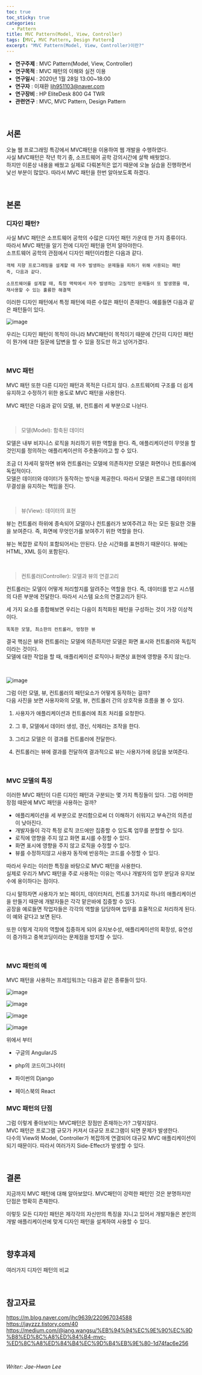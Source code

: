 ```yaml
---
toc: true
toc_sticky: true
categories:
  - Pattern
title: MVC Pattern(Model, View, Controller)
tags: [MVC, MVC Pattern, Design Pattern]
excerpt: "MVC Pattern(Model, View, Controller)이란?"
---
```


* **연구주제** : MVC Pattern(Model, View, Controller)
* **연구목적** : MVC 패턴의 이해와 실전 이용
* **연구일시** : 2020년 1월 28일 13:00~18:00
* **연구자** : 이재환 <ljh951103@naver.com>
* **연구장비** : HP EliteDesk 800 G4 TWR
* **관련연구** : MVC, MVC Pattern, Design Pattern

<br/>

## 서론

오늘 웹 프로그래밍 특강에서 MVC패턴을 이용하여 웹 개발을 수행하였다.  
사실 MVC패턴은 작년 학기 중, 소프트웨어 공학 강의시간에 살짝 배웟었다.  
하지만 이론상 내용을 배웠고 실제로 다뤄본적은 없기 때문에 오늘 실습을 진행하면서 낯선 부분이 많았다. 따라서 MVC 패턴을 한번 알아보도록 하겠다.

<br/>

## 본론

### **디자인 패턴?**

사실 MVC 패턴은 소프트웨어 공학의 수많은 디자인 패턴 가운데 한 가지 종류이다.  
따라서 MVC 패턴을 알기 전에 디자인 패턴을 먼저 알아야한다.  
소프트웨어 공학의 관점에서 디자인 패턴이라함은 다음과 같다.

````
객체 지향 프로그래밍을 설계할 때 자주 발생하는 문제들을 피하기 위해 사용되는 패턴  
즉, 다음과 같다.  
````

````
소프트웨어를 설계할 때, 특정 맥락에서 자주 발생하는 고질적인 문제들이 또 발생했을 때,  
재사용할 수 있는 훌륭한 해결책
````

이러한 디자인 패턴에서 특정 패턴에 따른 수많은 패턴이 존재한다. 예를들면 다음과 같은 패턴들이 있다.  

![image](https://user-images.githubusercontent.com/57826388/73237740-e4c44c80-41d9-11ea-9477-09db00bfe83b.png)

우리는 디자인 패턴이 목적이 아니라 MVC패턴이 목적이기 때문에 간단히 디자인 패턴이 뭔가에 대한 질문에 답변을 할 수 있을 정도만 하고 넘어가겠다.

<br/>

### **MVC 패턴**

MVC 패턴 또한 다른 디자인 패턴과 목적은 다르지 않다. 소프트웨어릐 구조를 더 쉽게 유지하고 수정하기 위한 용도로 MVC 패턴을 사용한다.  

MVC 패턴은 다음과 같이 모델, 뷰, 컨트롤러 세 부분으로 나뉜다.

<br/>

> 모델(Model): 함축된 데이터

모델은 내부 비지니스 로직을 처리하기 위한 역할을 한다. 즉, 애플리케이션이 무엇을 할 것인지를 정의하는 애플리케이션의 주춧돌이라고 할 수 있다.

조금 더 자세히 말하면 뷰와 컨트롤러는 모델에 의존하지만 모델은 화면이나 컨트롤러에 독립적이다.  
모델은 데이터와 데이터가 동작하는 방식을 제공한다. 따라서 모델은 프로그램 데이터의 무결성을 유지하는 책임을 진다.

<br/>

> 뷰(View): 데이터의 표현

뷰는 컨트롤러 하위에 종속되어 모델이나 컨트롤러가 보여주려고 하는 모든 필요한 것들을 보여준다. 즉, 화면에 무엇인가를 보여주기 위한 역할을 한다.

뷰는 복잡한 로직이 포함되어서는 안된다. 단순 시간화를 표현하기 때문이다. 뷰에는 HTML, XML 등이 포함된다.

<br/>

> 컨트롤러(Controller): 모델과 뷰의 연결고리

컨트롤러는 모델이 어떻게 처리할지를 알려주는 역할을 한다. 즉, 데이터를 받고 시스템의 다른 부분에 전달한다. 따라서 시스템 요소의 연결고리가 된다.

세 가지 요소를 종합해보면 우리는 다음이 최적화된 패턴을 구성하는 것이 가장 이상적이다.

```
똑똑한 모델, 최소한의 컨트롤러, 멍청한 뷰
```

결국 핵심은 뷰와 컨트롤러는 모델에 의존하지만 모델은 화면 표시와 컨트롤러와 독립적이라는 것이다.  
모델에 대한 작업을 할 때, 애플리케이션 로직이나 화면상 표현에 영향을 주지 않는다.

<br/>

![image](https://user-images.githubusercontent.com/57826388/73238524-ad0ad400-41dc-11ea-985c-10f99516981e.png)

그럼 이런 모델, 뷰, 컨트롤러의 패턴요소가 어떻게 동작하는 걸까?  
다음 사진을 보면 사용자와의 모델, 뷰, 컨트롤러 간의 상호작용 흐름을 볼 수 있다.  

1. 사용자가 애플리케이션과 컨트롤러에 최초 처리를 요청한다.

2. 그 후, 모델에서 데이터 생성, 갱신, 삭제라는 조작을 한다.

3. 그리고 모델은 이 결과를 컨트롤러에 전달한다.

4. 컨트롤러는 뷰에 결과를 전달하여 결과적으로 뷰는 사용자가에 응답을 보여준다.

<br/>

### **MVC 모델의 특징**

이러한 MVC 패턴이 다른 디자인 패턴과 구분되는 몇 가지 특징들이 있다. 그럼 어떠한 장점 때문에 MVC 패턴을 사용하는 걸까?

- 애플리케이션을 세 부분으로 분리함으로써 더 이해하기 쉬워지고 부속간의 의존성이 낮아진다.
- 개발자들이 각각 특정 로직 코드에만 집중할 수 있도록 업무를 분할할 수 있다.
- 로직에 영향을 주지 않고 화면 표시를 수정할 수 있다.
- 화면 표시에 영향을 주지 않고 로직을 수정할 수 있다.
- 뷰를 수정하지않고 사용자 동작에 반응하는 코드를 수정할 수 있다.


따라서 우리는 이러한 특징을 바탕으로 MVC 패턴을 사용한다.  
실제로 우리가 MVC 패턴을 주로 사용하는 이유는 역시나 개발자의 업무 분담과 유지보수에 용이하다는 점이다.

다시 말하자면 사용자가 보는 페이지, 데이터처리, 컨트롤 3가지로 하나의 애플리케이션을 만들기 때문에 개발자들은 각각 맡은바에 집중할 수 있다.  
공장을 예로들면 작업자들은 각각의 역할을 담당하며 업무를 효율적으로 처리하게 된다. 이 예와 같다고 보면 된다.

또한  이렇게 각자의 역할에 집중하게 되어 유지보수성, 애플리케이션의 확장성, 유연성이 증가하고 중복코딩이라는 문제점을 방지할 수 있다.

<br/>

### **MVC 패턴의 예**

MVC 패턴을 사용하는 프레임워크는 다음과 같은 종류들이 있다.

![image](https://user-images.githubusercontent.com/57826388/73239261-f5c38c80-41de-11ea-872a-d74e5728a177.png)

![image](https://user-images.githubusercontent.com/57826388/73239329-25729480-41df-11ea-8d62-96fc78c9d25f.png)

![image](https://user-images.githubusercontent.com/57826388/73239374-4509bd00-41df-11ea-86c2-8c750d0a6153.png)

![image](https://user-images.githubusercontent.com/57826388/73239471-88fcc200-41df-11ea-959b-4259ec40fe08.png)

위에서 부터 

- 구글의 AngularJS

- php의 코드이그나이터 

- 파이썬의 Django

- 페이스북의 React

### **MVC 패턴의 단점**

그럼 이렇게 좋아보이는 MVC패턴은 장점만 존재하는가? 그렇지않다.  
MVC 패턴은 프로그램 규모가 커져서 대규모 프로그램이 되면 문제가 발생한다.  
다수의 View와 Model, Controller가 복잡하게 연결되어 대규모 MVC 애플리케이션이 되기 때문이다. 따라서 여러가지 Side-Effect가 발생할 수 있다.

<br/>

## 결론

지금까지 MVC 패턴에 대해 알아보았다. MVC패턴이 강력한 패턴인 것은 분명하지만 단점은 명확히 존재한다.

이렇듯 모든 디자인 패턴은 제각각의 자신만의 특징을 지니고 있어서 개발자들은 본인의 개발 애플리케이션에 맞게 디자인 패턴을 설계하여 사용할 수 있다.

<br/>

## 향후과제

여러가지 디자인 패턴의 비교

<br/>

## 참고자료

<https://m.blog.naver.com/jhc9639/220967034588>  
<https://jayzzz.tistory.com/40>  
<https://medium.com/@jang.wangsu/%EB%94%94%EC%9E%90%EC%9D%B8%ED%8C%A8%ED%84%B4-mvc-%ED%8C%A8%ED%84%B4%EC%9D%B4%EB%9E%80-1d74fac6e256>

<br/>

*Writer: Jae-Hwan Lee*
